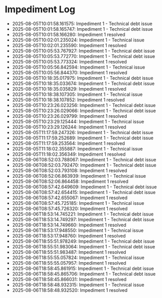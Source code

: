 # Impediment Log

- 2025-08-05T10:01:58.161575: Impediment 1 - Technical debt issue
- 2025-08-05T10:01:58.165747: Impediment 1 - Technical debt issue
- 2025-08-05T10:01:58.166280: Impediment 1 resolved
- 2025-08-05T10:02:01.235024: Impediment 1 - Technical issue
- 2025-08-05T10:02:01.235590: Impediment 1 resolved
- 2025-08-05T10:05:53.767927: Impediment 1 - Technical debt issue
- 2025-08-05T10:05:53.772770: Impediment 1 - Technical debt issue
- 2025-08-05T10:05:53.773324: Impediment 1 resolved
- 2025-08-05T10:05:56.842594: Impediment 1 - Technical issue
- 2025-08-05T10:05:56.844370: Impediment 1 resolved
- 2025-08-05T10:18:35.017975: Impediment 1 - Technical debt issue
- 2025-08-05T10:18:35.033674: Impediment 1 - Technical debt issue
- 2025-08-05T10:18:35.035829: Impediment 1 resolved
- 2025-08-05T10:18:38.107305: Impediment 1 - Technical issue
- 2025-08-05T10:18:38.107852: Impediment 1 resolved
- 2025-08-05T10:23:26.023256: Impediment 1 - Technical debt issue
- 2025-08-05T10:23:26.029066: Impediment 1 - Technical debt issue
- 2025-08-05T10:23:26.029799: Impediment 1 resolved
- 2025-08-05T10:23:29.125444: Impediment 1 - Technical issue
- 2025-08-05T10:23:29.126244: Impediment 1 resolved
- 2025-08-05T11:17:59.247326: Impediment 1 - Technical debt issue
- 2025-08-05T11:17:59.252689: Impediment 1 - Technical debt issue
- 2025-08-05T11:17:59.253564: Impediment 1 resolved
- 2025-08-05T11:18:02.355887: Impediment 1 - Technical issue
- 2025-08-05T11:18:02.356349: Impediment 1 resolved
- 2025-08-06T08:52:03.788067: Impediment 1 - Technical debt issue
- 2025-08-06T08:52:03.792470: Impediment 1 - Technical debt issue
- 2025-08-06T08:52:03.793108: Impediment 1 resolved
- 2025-08-06T08:52:06.863939: Impediment 1 - Technical issue
- 2025-08-06T08:52:06.864458: Impediment 1 resolved
- 2025-08-06T08:57:42.649609: Impediment 1 - Technical debt issue
- 2025-08-06T08:57:42.654415: Impediment 1 - Technical debt issue
- 2025-08-06T08:57:42.655067: Impediment 1 resolved
- 2025-08-06T08:57:45.725185: Impediment 1 - Technical issue
- 2025-08-06T08:57:45.726320: Impediment 1 resolved
- 2025-08-06T18:53:14.745221: Impediment 1 - Technical debt issue
- 2025-08-06T18:53:14.749297: Impediment 1 - Technical debt issue
- 2025-08-06T18:53:14.749660: Impediment 1 resolved
- 2025-08-06T18:53:17.948550: Impediment 1 - Technical issue
- 2025-08-06T18:53:17.948760: Impediment 1 resolved
- 2025-08-06T18:55:51.978249: Impediment 1 - Technical debt issue
- 2025-08-06T18:55:51.983064: Impediment 1 - Technical debt issue
- 2025-08-06T18:55:51.983487: Impediment 1 resolved
- 2025-08-06T18:55:55.057824: Impediment 1 - Technical issue
- 2025-08-06T18:55:55.057957: Impediment 1 resolved
- 2025-08-06T18:58:45.861915: Impediment 1 - Technical debt issue
- 2025-08-06T18:58:45.865706: Impediment 1 - Technical debt issue
- 2025-08-06T18:58:45.866031: Impediment 1 resolved
- 2025-08-06T18:58:48.932315: Impediment 1 - Technical issue
- 2025-08-06T18:58:48.932520: Impediment 1 resolved
